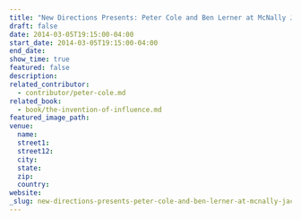 ```yaml
---
title: "New Directions Presents: Peter Cole and Ben Lerner at McNally Jackson"
draft: false
date: 2014-03-05T19:15:00-04:00
start_date: 2014-03-05T19:15:00-04:00
end_date:
show_time: true
featured: false
description:
related_contributor:
  - contributor/peter-cole.md
related_book:
  - book/the-invention-of-influence.md
featured_image_path:
venue:
  name:
  street1:
  street12:
  city:
  state:
  zip:
  country:
website:
_slug: new-directions-presents-peter-cole-and-ben-lerner-at-mcnally-jackson
---
```

